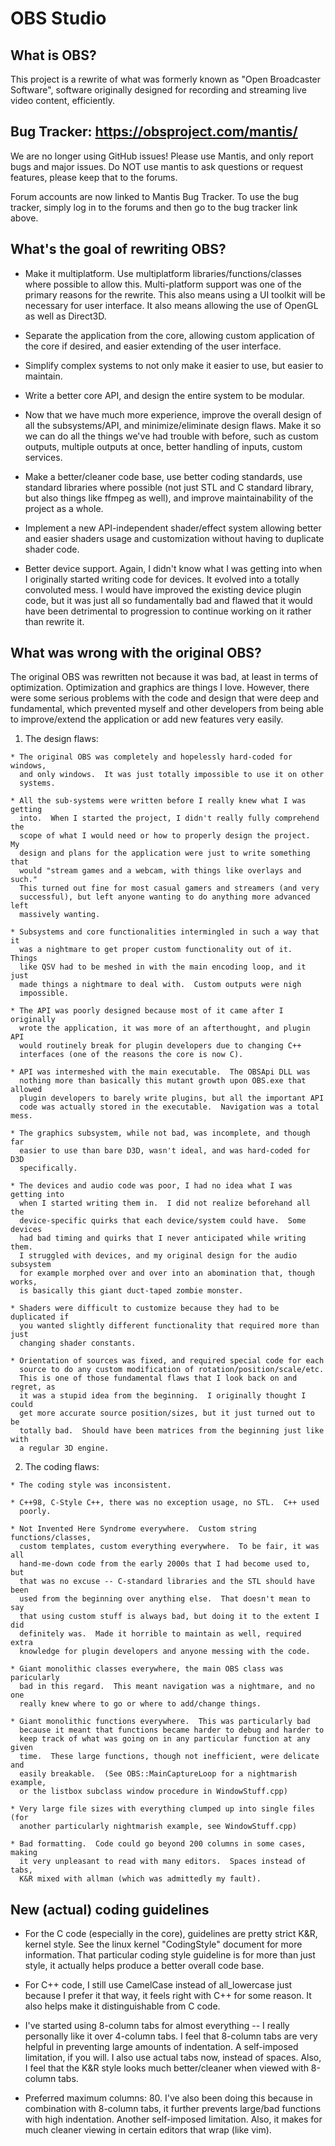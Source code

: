 # OBS Studio

## What is OBS?

  This project is a rewrite of what was formerly known as "Open Broadcaster
  Software", software originally designed for recording and streaming live
  video content, efficiently.

## Bug Tracker: https://obsproject.com/mantis/

   We are no longer using GitHub issues!  Please use Mantis, and only report
   bugs and major issues.  Do NOT use mantis to ask questions or request
   features, please keep that to the forums.

   Forum accounts are now linked to Mantis Bug Tracker.  To use the bug
   tracker, simply log in to the forums and then go to the bug tracker link
   above.

## What's the goal of rewriting OBS?

 - Make it multiplatform.  Use multiplatform libraries/functions/classes where
   possible to allow this.  Multi-platform support was one of the primary
   reasons for the rewrite.  This also means using a UI toolkit will be
   necessary for user interface.  It also means allowing the use of OpenGL as
   well as Direct3D.

 - Separate the application from the core, allowing custom application of
   the core if desired, and easier extending of the user interface.

 - Simplify complex systems to not only make it easier to use, but easier to
   maintain.

 - Write a better core API, and design the entire system to be modular.

 - Now that we have much more experience, improve the overall design of all
   the subsystems/API, and minimize/eliminate design flaws.  Make it so we can
   do all the things we've had trouble with before, such as custom outputs,
   multiple outputs at once, better handling of inputs, custom services.

 - Make a better/cleaner code base, use better coding standards, use standard
   libraries where possible (not just STL and C standard library, but also
   things like ffmpeg as well), and improve maintainability of the project as a
   whole.

 - Implement a new API-independent shader/effect system allowing better and
   easier shaders usage and customization without having to duplicate shader
   code.

 - Better device support.  Again, I didn't know what I was getting into when
   I originally started writing code for devices.  It evolved into a totally
   convoluted mess.  I would have improved the existing device plugin code, but
   it was just all so fundamentally bad and flawed that it would have been
   detrimental to progression to continue working on it rather than rewrite it.


## What was wrong with the original OBS?

  The original OBS was rewritten not because it was bad, at least in terms of
  optimization.  Optimization and graphics are things I love.  However, there
  were some serious problems with the code and design that were deep and
  fundamental, which prevented myself and other developers from being able to
  improve/extend the application or add new features very easily.

  1. The design flaws:

    * The original OBS was completely and hopelessly hard-coded for windows,
      and only windows.  It was just totally impossible to use it on other
      systems.

    * All the sub-systems were written before I really knew what I was getting
      into.  When I started the project, I didn't really fully comprehend the
      scope of what I would need or how to properly design the project.  My
      design and plans for the application were just to write something that
      would "stream games and a webcam, with things like overlays and such."
      This turned out fine for most casual gamers and streamers (and very
      successful), but left anyone wanting to do anything more advanced left
      massively wanting.

    * Subsystems and core functionalities intermingled in such a way that it
      was a nightmare to get proper custom functionality out of it.  Things
      like QSV had to be meshed in with the main encoding loop, and it just
      made things a nightmare to deal with.  Custom outputs were nigh
      impossible.

    * The API was poorly designed because most of it came after I originally
      wrote the application, it was more of an afterthought, and plugin API
      would routinely break for plugin developers due to changing C++
      interfaces (one of the reasons the core is now C).

    * API was intermeshed with the main executable.  The OBSApi DLL was
      nothing more than basically this mutant growth upon OBS.exe that allowed
      plugin developers to barely write plugins, but all the important API
      code was actually stored in the executable.  Navigation was a total mess.

    * The graphics subsystem, while not bad, was incomplete, and though far
      easier to use than bare D3D, wasn't ideal, and was hard-coded for D3D
      specifically.

    * The devices and audio code was poor, I had no idea what I was getting into
      when I started writing them in.  I did not realize beforehand all the
      device-specific quirks that each device/system could have.  Some devices
      had bad timing and quirks that I never anticipated while writing them.
      I struggled with devices, and my original design for the audio subsystem
      for example morphed over and over into an abomination that, though works,
      is basically this giant duct-taped zombie monster.

    * Shaders were difficult to customize because they had to be duplicated if
      you wanted slightly different functionality that required more than just
      changing shader constants.

    * Orientation of sources was fixed, and required special code for each
      source to do any custom modification of rotation/position/scale/etc.
      This is one of those fundamental flaws that I look back on and regret, as
      it was a stupid idea from the beginning.  I originally thought I could
      get more accurate source position/sizes, but it just turned out to be
      totally bad.  Should have been matrices from the beginning just like with
      a regular 3D engine.

  2. The coding flaws:

    * The coding style was inconsistent.

    * C++98, C-Style C++, there was no exception usage, no STL.  C++ used
      poorly.

    * Not Invented Here Syndrome everywhere.  Custom string functions/classes,
      custom templates, custom everything everywhere.  To be fair, it was all
      hand-me-down code from the early 2000s that I had become used to, but
      that was no excuse -- C-standard libraries and the STL should have been
      used from the beginning over anything else.  That doesn't mean to say
      that using custom stuff is always bad, but doing it to the extent I did
      definitely was.  Made it horrible to maintain as well, required extra
      knowledge for plugin developers and anyone messing with the code.

    * Giant monolithic classes everywhere, the main OBS class was paricularly
      bad in this regard.  This meant navigation was a nightmare, and no one
      really knew where to go or where to add/change things.

    * Giant monolithic functions everywhere.  This was particularly bad
      because it meant that functions became harder to debug and harder to
      keep track of what was going on in any particular function at any given
      time.  These large functions, though not inefficient, were delicate and
      easily breakable.  (See OBS::MainCaptureLoop for a nightmarish example,
      or the listbox subclass window procedure in WindowStuff.cpp)

    * Very large file sizes with everything clumped up into single files (for
      another particularly nightmarish example, see WindowStuff.cpp)

    * Bad formatting.  Code could go beyond 200 columns in some cases, making
      it very unpleasant to read with many editors.  Spaces instead of tabs,
      K&R mixed with allman (which was admittedly my fault).


## New (actual) coding guidelines

 * For the C code (especially in the core), guidelines are pretty strict K&R,
   kernel style.  See the linux kernel "CodingStyle" document for more
   information.  That particular coding style guideline is for more than just
   style, it actually helps produce a better overall code base.

 * For C++ code, I still use CamelCase instead of all_lowercase just because
   I prefer it that way, it feels right with C++ for some reason.  It also
   helps make it distinguishable from C code.

 * I've started using 8-column tabs for almost everything -- I really
   personally like it over 4-column tabs.  I feel that 8-column tabs are very
   helpful in preventing large amounts of indentation.  A self-imposed
   limitation, if you will.  I also use actual tabs now, instead of spaces.
   Also, I feel that the K&R style looks much better/cleaner when viewed with
   8-column tabs.

 * Preferred maximum columns: 80.  I've also been doing this because in
   combination with 8-column tabs, it further prevents large/bad functions
   with high indentation.  Another self-imposed limitation.  Also, it makes
   for much cleaner viewing in certain editors that wrap (like vim).
